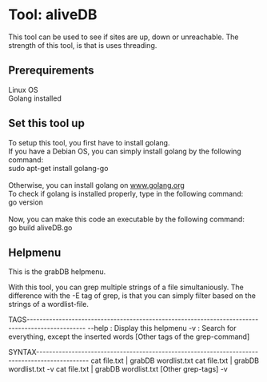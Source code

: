 # Tool: aliveDB
This tool can be used to see if sites are up, down or unreachable.
The strength of this tool, is that is uses threading.


## Prerequirements
Linux OS\
Golang installed


## Set this tool up
To setup this tool, you first have to install golang. \
If you have a Debian OS, you can simply install golang by the following command:\
  sudo apt-get install golang-go\
  \
Otherwise, you can install golang on www.golang.org
\
To check if golang is installed properly, type in the following command:\
  go version\
\
Now, you can make this code an executable by the following command:\
  go build aliveDB.go

## Helpmenu
This is the grabDB helpmenu.

With this tool, you can grep multiple strings of a file simultaniously.
The difference with the -E tag of grep, is that you can simply filter based on the strings of a wordlist-file.


TAGS------------------------------------------------------------------------------------------------
--help		:	Display this helpmenu
-v		:	Search for everything, except the inserted words
[Other tags of the grep-command]



SYNTAX----------------------------------------------------------------------------------------------
cat file.txt | grabDB wordlist.txt
cat file.txt | grabDB wordlist.txt -v
cat file.txt | grabDB wordlist.txt [Other grep-tags] -v
